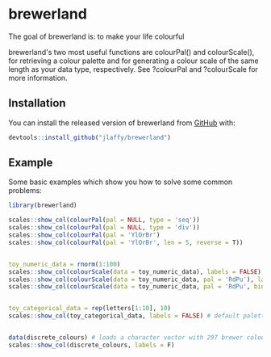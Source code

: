 # brewerland

<!-- badges: start -->
<!-- badges: end -->

The goal of brewerland is: to make your life colourful

brewerland's two most useful functions are colourPal() and colourScale(), for retrieving a colour palette and for generating a colour scale of the same length as your data type, respectively. See ?colourPal and ?colourScale for more information.


## Installation

You can install the released version of brewerland from [GitHub](https://CRAN.R-project.org) with:

``` r
devtools::install_github("jlaffy/brewerland")
```


## Example

Some basic examples which show you how to solve some common problems:

``` r
library(brewerland)

scales::show_col(colourPal(pal = NULL, type = 'seq'))
scales::show_col(colourPal(pal = NULL, type = 'div'))
scales::show_col(colourPal(pal = 'YlOrBr')
scales::show_col(colourPal(pal = 'YlOrBr', len = 5, reverse = T))


toy_numeric_data = rnorm(1:100)
scales::show_col(colourScale(data = toy_numeric_data), labels = FALSE) # default palette for continuous data is Yellow > Orange > Brown
scales::show_col(colourScale(data = toy_numeric_data, pal = 'RdPu'), labels = F) # different colour palette (Red > Purple)
scales::show_col(colourScale(data = toy_numeric_data, pal = 'RdPu', bin = T, bins = 3), labels = F) # data binned into 4 groups


toy_categorical_data = rep(letters[1:10], 10)
scales::show_col(toy_categorical_data, labels = FALSE) # default palette for qualitative data is 'Dark2'


data(discrete_colours) # loads a character vector with 297 brewer colours
scales::show_col(discrete_colours, labels = F)
```



